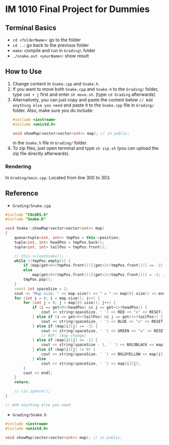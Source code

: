 # IM 1010 Final Project for Dummies 

## Terminal Basics
+ `cd <folderName>`: go to the folder
+ `cd ..`: go back to the previous folder
+ `make`: compile and run in `Grading\` folder
+ `./snake.out <yourName>`: show result

## How to Use
1. Change content in `Snake.cpp` and `Snake.h`.
2. If you want to move both `Snake.cpp` and `Snake.h` to the `Grading/` folder, type `cmd + j` first and enter `sh move.sh`. (type `cd Grading` afterwards)
3. Alternatively, you can just copy and paste the content below `// Add anything else you need` and paste it to the `Snake.cpp` file in `Grading/` folder. Also, make sure you do include:
    ```cpp
    #include <iostream>
    #include <unistd.h>

    void showMap(vector<vector<int>> map); // in public:
    ```
    in the `Snake.h` file in `Grading/` folder.
4. To zip files, just open terminal and type `sh zip.sh` (you can upload the zip file directly afterwards).


### Rendering
In `Grading/main.cpp`. Located from line 300 to 303.

## Reference
+ `Grading/Snake.cpp`
```cpp
#include "COLORS.h"
#include "Snake.h"

void Snake::showMap(vector<vector<int>> map)
{
    queue<tuple<int, int>> tmpPos = this->position;
    tuple<int, int> headPos = tmpPos.back();
    tuple<int, int> tailPos = tmpPos.front();

    // this->cleanSnake();
    while (!tmpPos.empty()) {
        if (map[get<0>(tmpPos.front())][get<1>(tmpPos.front())] == -3) return;
        else
            map[get<0>(tmpPos.front())][get<1>(tmpPos.front())] = -3; //REF: [map change]
        tmpPos.pop();
    }
    const int spaceSize = 2;
    cout << "Map size: " << map.size() << " x " << map[0].size() << endl;
    for (int i = 0; i < map.size(); i++) {
        for (int j = 0; j < map[0].size(); j++) {
            if (i == get<0>(headPos) && j == get<1>(headPos)) {
                cout << string(spaceSize, ' ') << RED << "x" << RESET;
            } else if (i == get<0>(tailPos) && j == get<1>(tailPos)) {
                cout << string(spaceSize, ' ') << BLUE << "x" << RESET;
            } else if (map[i][j] == -3) {
                cout << string(spaceSize, ' ') << GREEN << "x" << RESET;
                // REF: [map change]
            } else if (map[i][j] == -1) {
                cout << string(spaceSize - 1, ' ') << BOLDBLACK << map[i][j] << RESET;
            } else if (map[i][j] != 0) {
                cout << string(spaceSize, ' ') << BOLDYELLOW << map[i][j] << RESET;
            } else
                cout << string(spaceSize, ' ') << map[i][j];
        }
        cout << endl;
    }
    return;

    // cin.ignore();
}

// Add anything else you need
```
+ `Grading/Snake.h`
```cpp
#include <iostream>
#include <unistd.h>

void showMap(vector<vector<int>> map); // in public:
```